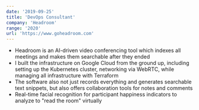 ```yaml
---
date: '2019-09-25'
title: 'DevOps Consultant'
company: 'Headroom'
range: '2020'
url: 'https://www.goheadroom.com'
---
```


- Headroom is an AI-driven video conferencing tool which indexes all meetings and makes them searchable after they ended
- I built the infrastructure on Google Cloud from the ground up, including setting up the Kubernetes cluster, networking via WebRTC, while managing all infrastructure with Terraform
- The software also not just records everything and generates searchable text snippets, but also offers collaboration tools for notes and comments
- Real-time facial recognition for participant happiness indicators to analyze to "read the room" virtually
